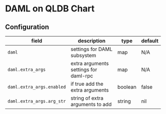 # DAML on QLDB Chart

## Configuration

| field | description | type | default |
|- |- |- |- |
| `daml` | settings for DAML subsystem | map | N/A |
| `daml.extra_args` | extra arguments settings for daml-rpc | map | N/A |
| `daml.extra_args.enabled` | if true add the extra arguments | boolean | false |
| `daml.extra_args.arg_str` | string of extra arguments to add | string | nil |
